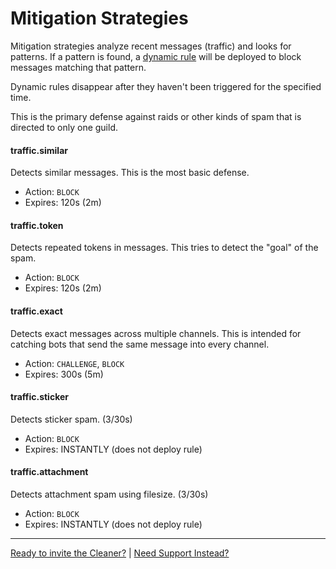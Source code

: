 
# Mitigation Strategies


Mitigation strategies analyze recent messages (traffic) and looks for patterns.
If a pattern is found, a [dynamic rule](rules.md#dynamic-rules) will be deployed to block messages matching that pattern.

Dynamic rules disappear after they haven't been triggered for the specified time.

This is the primary defense against raids or other kinds of spam that is directed to only one guild.


#### traffic.similar

Detects similar messages. This is the most basic defense.


- Action: `BLOCK`
- Expires: 120s (2m)


#### traffic.token

Detects repeated tokens in messages.
This tries to detect the "goal" of the spam.


- Action: `BLOCK`
- Expires: 120s (2m)


#### traffic.exact

Detects exact messages across multiple channels.
This is intended for catching bots that send the same message into every channel.


- Action: `CHALLENGE`, `BLOCK`
- Expires: 300s (5m)


#### traffic.sticker

Detects sticker spam. (3/30s)


- Action: `BLOCK`
- Expires: INSTANTLY  (does not deploy rule)


#### traffic.attachment

Detects attachment spam using filesize.  (3/30s)


- Action: `BLOCK`
- Expires: INSTANTLY  (does not deploy rule)


---

[Ready to invite the Cleaner?](/dash/) | [Need Support Instead?](/discord)
